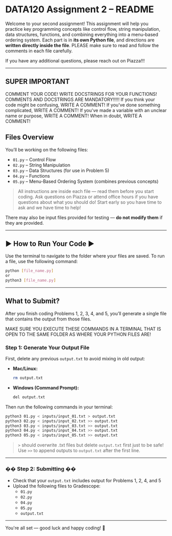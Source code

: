 # DATA120 Assignment 2 – README

Welcome to your second assignment! This assignment will help you practice key programming concepts like control flow, string manipulation, data structures, functions, and combining everything into a menu-based ordering system. Each part is in **its own Python file**, and directions are **written directly inside the file**. PLEASE make sure to read and follow the comments in each file carefully.

If you have any additional questions, please reach out on Piazza!!!

---

## SUPER IMPORTANT ##
COMMENT YOUR CODE! WRITE DOCSTRINGS FOR YOUR FUNCTIONS! 
COMMENTS AND DOCSTRINGS ARE MANDATORY!!!!!
If you think your code might be confusing, WRITE A COMMENT!
If you've done something complicated, WRITE A COMMENT!
If you've made a variable with an unclear name or purpose, WRITE A COMMENT!
When in doubt, WRITE A COMMENT!

## Files Overview

You’ll be working on the following files:

- `01.py` – Control Flow
- `02.py` – String Manipulation
- `03.py` – Data Structures (for use in Problem 5)
- `04.py` – Functions
- `05.py` – Menu-Based Ordering System (combines previous concepts)

> All instructions are inside each file — read them before you start coding.
> Ask questions on Piazza or attend office hours if you have questions about what you should do! 
> Start early so you have time to ask and we have time to help!

There may also be input files provided for testing — **do not modify them** if they are provided.

---

## ▶️ How to Run Your Code ▶️

Use the terminal to navigate to the folder where your files are saved. To run a file, use the following command:

```bash
python [file_name.py]
or 
python3 [file_name.py]
```

---

## What to Submit?

After you finish coding Problems 1, 2, 3, 4, and 5, you’ll generate a single file that contains the output from those files.

MAKE SURE YOU EXECUTE THESE COMMANDS IN A TERMINAL THAT IS OPEN TO THE SAME FOLDER AS WHERE YOUR
PYTHON FILES ARE!

### Step 1: Generate Your Output File

First, delete any previous `output.txt` to avoid mixing in old output:

- **Mac/Linux:**
  ```bash
  rm output.txt
  ```

- **Windows (Command Prompt):**
  ```bash
  del output.txt
  ```

Then run the following commands in your terminal:

```bash
python3 01.py < inputs/input_01.txt > output.txt
python3 02.py < inputs/input_02.txt >> output.txt
python3 03.py < inputs/input_03.txt >> output.txt
python3 04.py < inputs/input_04.txt >> output.txt
python3 05.py < inputs/input_05.txt >> output.txt
```

> `>` should overwrite .txt files but delete `output.txt` first just to be safe!
> Use `>>` to append outputs to `output.txt` after the first line.

---

### �� Step 2: Submitting ��

- Check that your `output.txt` includes output for Problems 1, 2, 4, and 5
- Upload the following files to Gradescope:
  - `01.py`
  - `02.py`
  - `04.py`
  - `05.py`
  - `output.txt`

---

You're all set — good luck and happy coding! 🎉